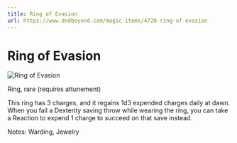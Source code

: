 ```yaml
---
title: Ring of Evasion
url: https://www.dndbeyond.com/magic-items/4720-ring-of-evasion
---
```


# Ring of Evasion

![Ring of Evasion](ring-of-evasion.png)

Ring, rare (requires attunement)

This ring has 3 charges, and it regains 1d3 expended charges daily at dawn. When you fail a Dexterity saving throw while wearing the ring, you can take a Reaction to expend 1 charge to succeed on that save instead.

Notes: Warding, Jewelry